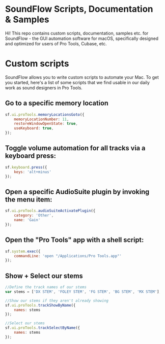 # SoundFlow Scripts, Documentation & Samples

Hi!
This repo contains custom scripts, documentation, samples etc. for SoundFlow - the GUI automation software for macOS, specifically designed and optimized for users of Pro Tools, Cubase, etc.


# Custom scripts

SoundFlow allows you to write custom scripts to automate your Mac.
To get you started, here's a list of some scripts that we find usable in our daily work as sound designers in Pro Tools.



## Go to a specific memory location
```js
sf.ui.proTools.memoryLocationsGoto({
	memoryLocationNumber: 11,
	restoreWindowOpenState: true,
	useKeyboard: true,
});
```

## Toggle volume automation for all tracks via a keyboard press:
```js
sf.keyboard.press({
	keys: 'alt+minus'
});
```

## Open a specific AudioSuite plugin by invoking the menu item:
```js
sf.ui.proTools.audioSuiteActivatePlugin({
	category: 'Other',
	name: 'Gain'
});
```

## Open the "Pro Tools" app with a shell script:
```js
sf.system.exec({
	commandLine: 'open "/Applications/Pro Tools.app"'
});
```

## Show + Select our stems
```js
//Define the track names of our stems
var stems = ['DX STEM', 'FOLEY STEM', 'FG STEM', 'BG STEM', 'MX STEM'];

//Show our stems if they aren't already showing
sf.ui.proTools.trackShowByName({
	names: stems
});

//Select our stems
sf.ui.proTools.trackSelectByName({
	names: stems
});
```
